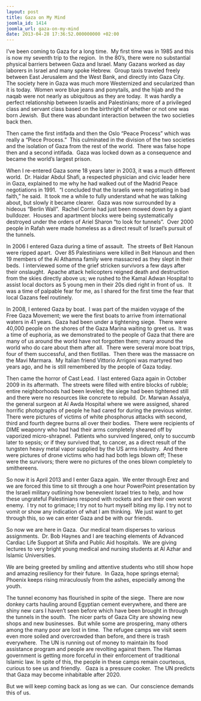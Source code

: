 ```yaml
---
layout: post
title: Gaza on My Mind
joomla_id: 1414
joomla_url: gaza-on-my-mind
date: 2013-04-28 17:36:52.000000000 +02:00
---
```

<p>I’ve been coming to Gaza for a long time.  My first time was in 1985 and this is now my seventh trip to the region.  In the 80’s, there were no substantial physical barriers between Gaza and Israel. Many Gazans worked as day laborers in Israel and many spoke Hebrew.  Group taxis traveled freely between East Jerusalem and the West Bank, and directly into Gaza City.  The society here in Gaza was much more Westernized and secularized than it is today.  Women wore blue jeans and ponytails, and the hijab and the naqab were not nearly as ubiquitous as they are today.  It was hardly a perfect relationship between Israelis and Palestinians; more of a privileged class and servant class based on the birthright of whether or not one was born Jewish.  But there was abundant interaction between the two societies back then.</p>
<p>Then came the first intifada and then the Oslo “Peace Process” which was really a “Piece Process.”  This culminated in the division of the two societies and the isolation of Gaza from the rest of the world.  There was false hope then and a second intifada.  Gaza was locked down as a consequence and became the world’s largest prison.</p>
<p>When I re-entered Gaza some 18 years later in 2003, it was a much different world.  Dr. Haidar Abdul Shafi, a respected physician and civic leader here in Gaza, explained to me why he had walked out of the Madrid Peace negotiations in 1991.  “I concluded that the Israelis were negotiating in bad faith,” he said.  It took me a while to fully understand what he was talking about, but slowly it became clearer.  Gaza was now surrounded by a hideous “Berlin Wall”.  Rachel Corrie had just been mowed down by a giant bulldozer.  Houses and apartment blocks were being systematically destroyed under the orders of Ariel Sharon “to look for tunnels”.  Over 2000 people in Rafah were made homeless as a direct result of Israel’s pursuit of the tunnels.</p>
<p>

</p>
<p>In 2006 I entered Gaza during a time of assault.  The streets of Beit Hanoun were ripped apart.  Over 85 Palestinians were killed in Beit Hanoun and then 19 members of the Al Athamna family were massacred as they slept in their beds.  I interviewed some of the grief stricken survivors a few days after their onslaught.  Apache attack helicopters reigned death and destruction from the skies directly above us; we rushed to the Kamal Adwan Hospital to assist local doctors as 5 young men in their 20s died right in front of us.   It was a time of palpable fear for me, as I shared for the first time the fear that local Gazans feel routinely.</p>
<p>In 2008, I entered Gaza by boat.  I was part of the maiden voyage of the Free Gaza Movement; we were the first boats to arrive from international waters in 41 years.  Gaza had been under a tightening siege.  There were 40,000 people on the shores of the Gaza Marina waiting to greet us.  It was a time of euphoria, as we demonstrated to the people of Gaza that there are many of us around the world have not forgotten them; many around the world who do care about them after all.  There were several more boat trips, four of them successful, and then flotillas.  Then there was the massacre on the Mavi Marmara.  My Italian friend Vittorio Arrigoni was martyred two years ago, and he is still remembered by the people of Gaza today.</p>
<p>Then came the horror of Cast Lead.  I last entered Gaza again in October 2009 in its aftermath.  The streets were filled with entire blocks of rubble; entire neighborhoods had been leveled; the siege had been tightened still and there were no resources like concrete to rebuild.  Dr. Marwan Assalya, the general surgeon at Al Awda Hospital where we were assigned, shared horrific photographs of people he had cared for during the previous winter.  There were pictures of victims of white phosphorus attacks with second, third and fourth degree burns all over their bodies.  There were recipients of DIME weaponry who had had their arms completely sheared off by vaporized micro-shrapnel.  Patients who survived lingered, only to succumb later to sepsis; or if they survived that, to cancer, as a direct result of the tungsten heavy metal vapor supplied by the US arms industry.  And there were pictures of drone victims who had had both legs blown off; These were the survivors; there were no pictures of the ones blown completely to smithereens.</p>
<p>So now it is April 2013 and I enter Gaza again.  We enter through Erez and we are forced this time to sit through a one hour PowerPoint presentation by the Israeli military outlining how benevolent Israel tries to help, and how these ungrateful Palestinians respond with rockets and are their own worst enemy.  I try not to grimace; I try not to hurt myself biting my lip. I try not to vomit or show any indication of what I am thinking.  We just want to get through this, so we can enter Gaza and be with our friends.</p>
<p>So now we are here in Gaza.  Our medical team disperses to various assignments.  Dr. Bob Haynes and I are teaching elements of Advanced Cardiac Life Support at Shifa and Public Aid hospitals.  We are giving lectures to very bright young medical and nursing students at Al Azhar and Islamic Universities.</p>
<p>We are being greeted by smiling and attentive students who still show hope and amazing resiliency for their future.  In Gaza, hope springs eternal; Phoenix keeps rising miraculously from the ashes, especially among the youth.</p>
<p>The tunnel economy has flourished in spite of the siege.  There are now donkey carts hauling around Egyptian cement everywhere, and there are shiny new cars I haven’t seen before which have been brought in through the tunnels in the south.  The nicer parts of Gaza City are showing new shops and new businesses.  But while some are prospering, many others among the many poor are lost in time.  The refugee camps we visit seem even more soiled and overcrowded than before, and there is trash everywhere.  The UN is running out of money to maintain its food assistance program and people are revolting against them. The Hamas government is getting more forceful in their enforcement of traditional Islamic law. In spite of this, the people in these camps remain courteous, curious to see us and friendly.   Gaza is a pressure cooker.  The UN predicts that Gaza may become inhabitable after 2020.</p>
<p>But we will keep coming back as long as we can.  Our conscience demands this of us.</p>
<p> </p>
<p> </p>
<p align="right"> </p>
